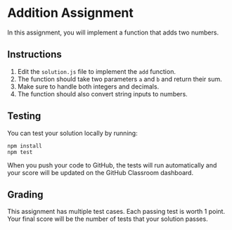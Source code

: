 # Addition Assignment

In this assignment, you will implement a function that adds two numbers.

## Instructions

1. Edit the `solution.js` file to implement the `add` function.
2. The function should take two parameters `a` and `b` and return their sum.
3. Make sure to handle both integers and decimals.
4. The function should also convert string inputs to numbers.

## Testing

You can test your solution locally by running:

```
npm install
npm test
```

When you push your code to GitHub, the tests will run automatically and your score will be updated on the GitHub Classroom dashboard.

## Grading

This assignment has multiple test cases. Each passing test is worth 1 point. Your final score will be the number of tests that your solution passes.
